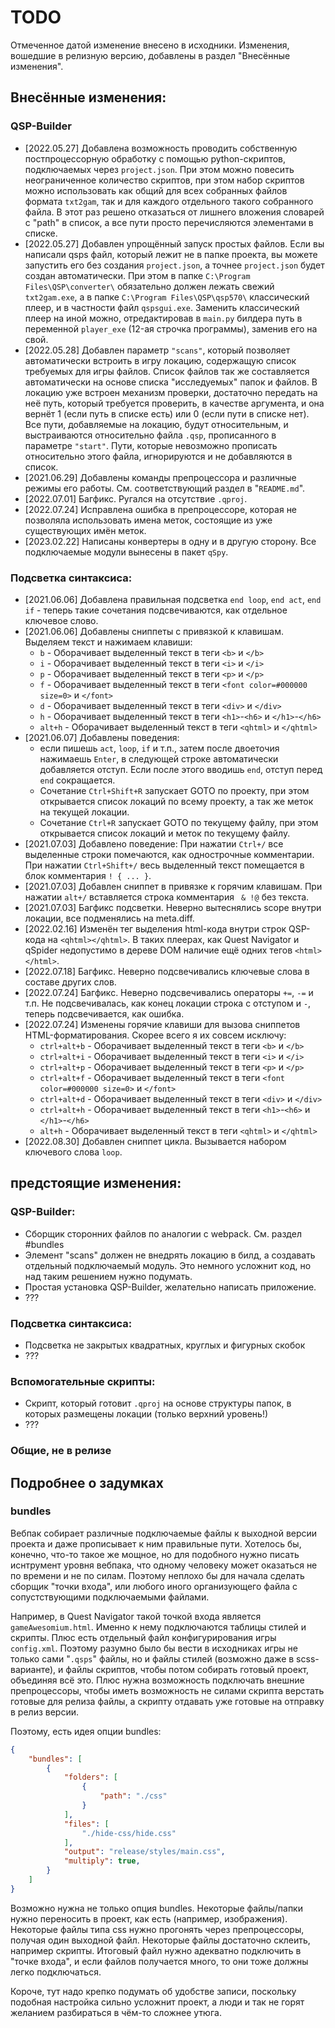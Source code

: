 # TODO

Отмеченное датой изменение внесено в исходники. Изменения, вошедшие в релизную версию, добавлены в раздел "Внесённые изменения".

## Внесённые изменения:

### QSP-Builder

* [2022.05.27] Добавлена возможность проводить собственную постпроцессорную обработку с помощью python-скриптов, подключаемых через `project.json`. При этом можно повесить неограниченное количество скриптов, при этом набор скриптов можно использовать как общий для всех собранных файлов формата `txt2gam`, так и для каждого отдельного такого собранного файла. В этот раз решено отказаться от лишнего вложения словарей с "path" в список, а все пути просто перечисляются элементами в списке.
* [2022.05.27] Добавлен упрощённый запуск простых файлов. Если вы написали qsps файл, который лежит не в папке проекта, вы можете запустить его без создания `project.json`, а точнее `project.json` будет создан автоматически. При этом в папке `C:\Program Files\QSP\converter\` обязательно должен лежать свежий `txt2gam.exe`, а в папке `C:\Program Files\QSP\qsp570\` классический плеер, и в частности файл `qspsgui.exe`. Заменить классический плеер на иной можно, отредактировав в `main.py` билдера путь в переменной `player_exe` (12-ая строчка программы), заменив его на свой.
* [2022.05.28] Добавлен параметр `"scans"`, который позволяет автоматически встроить в игру локацию, содержащую список требуемых для игры файлов. Список файлов так же составляется автоматически на основе списка "исследуемых" папок и файлов. В локацию уже встроен механизм проверки, достаточно передать на неё путь, который требуется проверить, в качестве аргумента, и она вернёт 1 (если путь в списке есть) или 0 (если пути в списке нет). Все пути, добавляемые на локацию, будут относительным, и выстраиваются относительно файла `.qsp`, прописанного в параметре `"start"`. Пути, которые невозможно прописать относительно этого файла, игнорируются и не добавляются в список.
* [2021.06.29] Добавлены команды препроцессора и различные режимы его работы. См. соответствующий раздел в "`README.md`".
* [2022.07.01] Багфикс. Ругался на отсутствие `.qproj`.
* [2022.07.24] Исправлена ошибка в препроцессоре, которая не позволяла использовать имена меток, состоящие из уже существующих имён меток.
* [2023.02.22] Написаны конвертеры в одну и в другую сторону. Все подключаемые модули вынесены в пакет `qSpy`.

### Подсветка синтаксиса:
* [2021.06.06] Добавлена правильная подсветка `end loop`, `end act`, `end if` - теперь такие сочетания подсвечиваются, как отдельное ключевое слово.
* [2021.06.06] Добавлены сниппеты с привязкой к клавишам. Выделяем текст и нажимаем клавиши:
	* `b` - Оборачивает выделенный текст в теги `<b>` и `</b>`
	* `i` - Оборачивает выделенный текст в теги `<i>` и `</i>`
	* `p` - Оборачивает выделенный текст в теги `<p>` и `</p>`
	* `f` - Оборачивает выделенный текст в теги `<font color=#000000 size=0>` и `</font>`
	* `d` - Оборачивает выделенный текст в теги `<div>` и `</div>`
	* `h` - Оборачивает выделенный текст в теги `<h1>`-`<h6>` и `</h1>`-`</h6>`
	* `alt+h` - Оборачивает выделенный текст в теги `<qhtml>` и `</qhtml>`
* [2021.06.07] Добавлены поведения:
	* если пишешь `act`, `loop`, `if` и т.п., затем после двоеточия нажимаешь `Enter`, в следующей строке автоматически добавляется отступ. Если после этого вводишь `end`, отступ перед `end` сокращается.
	* Сочетание `Ctrl+Shift+R` запускает GOTO по проекту, при этом открывается список локаций по всему проекту, а так же меток на текущей локации.
	* Сочетание `Ctrl+R` запускает GOTO по текущему файлу, при этом открывается список локаций и меток по текущему файлу.
* [2021.07.03] Добавлено поведение: При нажатии `Ctrl+/` все выделенные строки помечаются, как однострочные комментарии. При нажатии `Ctrl+Shift+/` весь выделенный текст помещается в блок комментария `! { ... }`.
* [2021.07.03] Добавлен сниппет в привязке к горячим клавишам. При нажатии `alt+/` вставляется строка комментария `	& !@` без текста.
* [2021.07.03] Багфикс подсветки. Неверно вытеснялись scope внутри локации, все подменялись на meta.diff.
* [2022.02.16] Изменён тег выделения html-кода внутри строк QSP-кода на `<qhtml></qhtml>`. В таких плеерах, как Quest Navigator и qSpider недопустимо в дереве DOM наличие ещё одних тегов `<html></html>`.
* [2022.07.18] Багфикс. Неверно подсвечивались ключевые слова в составе других слов.
* [2022.07.24] Багфикс. Неверно подсвечивались операторы `+=`, `-=` и т.п. Не подсвечивалась, как конец локации строка с отступом и `-`, теперь подсвечивается, как ошибка.
* [2022.07.24] Изменены горячие клавиши для вызова сниппетов HTML-форматирования. Скорее всего я их совсем исключу:
	* `ctrl+alt+b` - Оборачивает выделенный текст в теги `<b>` и `</b>`
	* `ctrl+alt+i` - Оборачивает выделенный текст в теги `<i>` и `</i>`
	* `ctrl+alt+p` - Оборачивает выделенный текст в теги `<p>` и `</p>`
	* `ctrl+alt+f` - Оборачивает выделенный текст в теги `<font color=#000000 size=0>` и `</font>`
	* `ctrl+alt+d` - Оборачивает выделенный текст в теги `<div>` и `</div>`
	* `ctrl+alt+h` - Оборачивает выделенный текст в теги `<h1>`-`<h6>` и `</h1>`-`</h6>`
	* `alt+h` - Оборачивает выделенный текст в теги `<qhtml>` и `</qhtml>`
* [2022.08.30] Добавлен сниппет цикла. Вызывается набором ключевого слова `loop`.

## предстоящие изменения:

### QSP-Builder:
* Сборщик сторонних файлов по аналогии с webpack. См. раздел #bundles
* Элемент "scans" должен не внедрять локацию в билд, а создавать отдельный подключаемый модуль. Это немного усложнит код, но над таким решением нужно подумать.
* Простая установка QSP-Builder, желательно написать приложение.
* ???

### Подсветка синтаксиса:
* Подсветка не закрытых квадратных, круглых и фигурных скобок
* ???

### Вспомогательные скрипты:
* Скрипт, который готовит `.qproj` на основе структуры папок, в которых размещены локации (только верхний уровень!)
* ???

### Общие, не в релизе

## Подробнее о задумках

### bundles

Вебпак собирает различные подключаемые файлы к выходной версии проекта и даже прописывает к ним правильные пути. Хотелось бы, конечно, что-то такое же мощное, но для подобного нужно писать иснтрумент уровня вебпака, что одному человеку может оказаться не по времени и не по силам. Поэтому неплохо бы для начала сделать сборщик "точки входа", или любого иного организующего файла с сопустствующими подключаемыми файлами.

Например, в Quest Navigator такой точкой входа является `gameAwesomium.html`. Именно к нему подключаются таблицы стилей и скрипты. Плюс есть отдельный файл конфигурирования игры `config.xml`. Поэтому разумно было бы вести в исходниках игры не только сами "`.qsps`" файлы, но и файлы стилей (возможно даже в scss-варианте), и файлы скриптов, чтобы потом собирать готовый проект, объединяя всё это. Плюс нужна возможность подключать внешние препроцессоры, чтобы иметь возможность не силами скрипта верстать готовые для релиза файлы, а скрипту отдавать уже готовые на отправку в релиз версии.

Поэтому, есть идея опции bundles:

```json
{
	"bundles": [
		{
			"folders": [
				{
					"path": "./css"
				}
			],
			"files": [
				"./hide-css/hide.css"
			],
			"output": "release/styles/main.css",
			"multiply": true,
		}
	]
}
```

Возможно нужна не только опция bundles. Некоторые файлы/папки нужно переносить в проект, как есть (например, изображения). Некоторые файлы типа css нужно прогонять через препроцессоры, получая один выходной файл. Некоторые файлы достаточно склеить, например скрипты. Итоговый файл нужно адекватно подключить в "точке входа", и если файлов получается много, то они тоже должны легко подключаться.

Короче, тут надо крепко подумать об удобстве записи, поскольку подобная настройка сильно усложнит проект, а люди и так не горят желанием разбираться в чём-то сложнее утюга.
